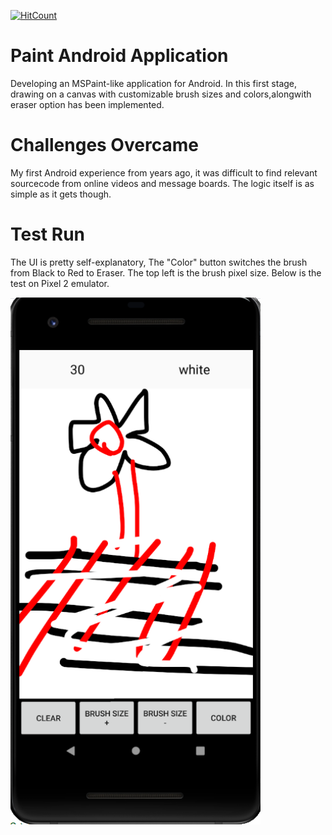 [![HitCount](http://hits.dwyl.com/parthnan/MSPaint-in-Android.svg)](http://hits.dwyl.com/parthnan/MSPaint-in-Android)

# Paint Android Application
Developing an MSPaint-like application for Android. In this first stage, drawing on a canvas with customizable brush sizes and colors,alongwith eraser option has been implemented.

# Challenges Overcame
My first Android experience from years ago, it was difficult to find relevant sourcecode from online videos and message boards. The logic itself is as simple as it gets though.

# Test Run
The UI is pretty self-explanatory, The "Color" button switches the brush from Black to Red to Eraser. The top left is the brush pixel size. Below is the test on Pixel 2 emulator.

<img src="https://raw.githubusercontent.com/parthnan/MSPaint-in-Android/master/MSPaintDemo.png" width="400px" align="middle">
